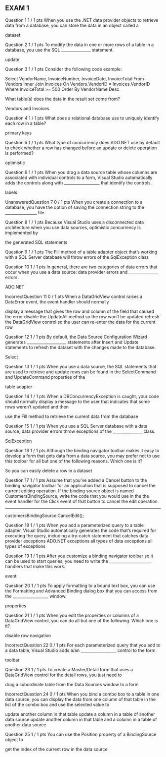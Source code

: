## EXAM 1

Question 1
1 / 1 pts
When you use the .NET data provider objects to retrieve data from a database, you can store the data in an object called a

  dataset


Question 2
1 / 1 pts
To modify the data in one or more rows of a table in a database, you use the SQL _______________ statement.

update

Question 3
1 / 1 pts
Consider the following code example:

Select VendorName, InvoiceNumber, InvoiceDate, InvoiceTotal
From Vendors Inner Join Invoices
    On Vendors.VendorID = Invoices.VendorID
Where InvoiceTotal >= 500
Order By VendorName Desc

What table(s) does the data in the result set come from?

  Vendors and Invoices

Question 4
1 / 1 pts
What does a relational database use to uniquely identify each row in a table?

  primary keys

Question 5
1 / 1 pts
What type of concurrency does ADO.NET use by default to check whether a row has changed before an update or delete operation is performed?

  optimistic


Question 6
1 / 1 pts
When you drag a data source table whose columns are associated with individual controls to a form, Visual Studio automatically adds the controls along with __________________ that identify the controls.

labels

UnansweredQuestion 7
0 / 1 pts
When you create a connection to a database, you have the option of saving the connection string to the ________________ file.

Question 8
1 / 1 pts
Because Visual Studio uses a disconnected data architecture when you use data sources, optimistic concurrency is implemented by

  the generated SQL statements


Question 9
1 / 1 pts
The Fill method of a table adapter object that’s working with a SQL Server database will throw errors of the
  SqlException class


Question 10
1 / 1 pts
In general, there are two categories of data errors that occur when you use a data source: data provider errors and _______________ errors.

ADO.NET

IncorrectQuestion 11
0 / 1 pts
When a DataGridView control raises a DataError event, the event handler should normally

  display a message that gives the row and column of the field that caused the error
  disable the UpdateAll method so the row won’t be updated
  refresh the DataGridView control so the user can re-enter the data for the current row


Question 12
1 / 1 pts
By default, the Data Source Configuration Wizard generates ____________________ statements after Insert and Update statements to refresh the dataset with the changes made to the database.

Select

Question 13
1 / 1 pts
When you use a data source, the SQL statements that are used to retrieve and update rows can be found in the SelectCommand and UpdateCommand properties of the

  table adapter


Question 14
1 / 1 pts
When a DBConcurrencyException is caught, your code should normally display a message to the user that indicates that some rows weren’t updated and then

  use the Fill method to retrieve the current data from the database

Question 15
1 / 1 pts
When you use a SQL Server database with a data source, data provider errors throw exceptions of the _______________ class.

SqlException

Question 16
1 / 1 pts
Although the binding navigator toolbar makes it easy to develop a form that gets data from a data source, you may prefer not to use this toolbar for all but one of the following reasons. Which one is it?

  So you can easily delete a row in a dataset


Question 17
1 / 1 pts
Assume that you’ve added a Cancel button to the binding navigator toolbar for an application that is supposed to cancel the current editing operation. If the binding source object is named CustomersBindingSource, write the code that you would use in the the event handler for the Click event of that button to cancel the edit operation.

________________________________________________

customersBindingSource.CancelEdit();

Question 18
1 / 1 pts
When you add a parameterized query to a table adapter, Visual Studio automatically generates the code that’s required for executing the query, including a try-catch statement that catches
  data provider exceptions
  ADO.NET exceptions
  all types of data exceptions
  all types of exceptions

Question 19
1 / 1 pts
After you customize a binding navigator toolbar so it can be used to start queries, you need to write the _____________________ handlers that make this work.

event

Question 20
1 / 1 pts
To apply formatting to a bound text box, you can use the Formatting and Advanced Binding dialog box that you can access from the __________________ window.

properties

Question 21
1 / 1 pts
When you edit the properties or columns of a DataGridView control, you can do all but one of the following. Which one is it?

  disable row navigation


IncorrectQuestion 22
0 / 1 pts
For each parameterized query that you add to a data table, Visual Studio adds a/an __________________ control to the form.

toolbar

Question 23
1 / 1 pts
To create a Master/Detail form that uses a DataGridView control for the detail rows, you just need to

  drag a subordinate table from the Data Sources window to a form


IncorrectQuestion 24
0 / 1 pts
When you bind a combo box to a table in one data source, you can display the data from one column of that table in the list of the combo box and use the selected value to

  update another column in that table
  update a column in a table of another data source
  update another column in that table and a column in a table of another data source

Question 25
1 / 1 pts
You can use the Position property of a BindingSource object to

  get the index of the current row in the data source
